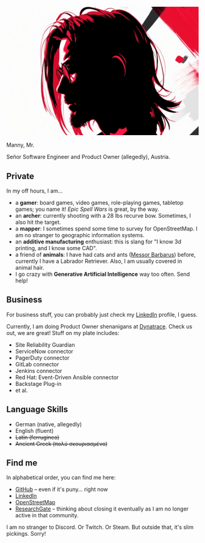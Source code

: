 ![Me](img/profile.jpg)

Manny, Mr.

Señor Software Engineer and Product Owner (allegedly), Austria.

## Private

In my off hours, I am…
- a **gamer**: board games, video games, role-playing games, tabletop games; you name it!
               *Epic Spell Wars* is great, by the way.
- an **archer**: currently shooting with a 28 lbs recurve bow. Sometimes, I also hit the target.
- a **mapper**: I sometimes spend some time to survey for OpenStreetMap.
                I am no stranger to geographic information systems.
- an **additive manufacturing** enthusiast: this is slang for "I know 3d printing, and I know some CAD".
- a friend of **animals**: I have had cats and ants
                           ([Messor Barbarus](https://en.wikipedia.org/wiki/Messor_barbarus)) before, currently I have a
                           Labrador Retriever.
                           Also, I am usually covered in animal hair.
- I go crazy with **Generative Artificial Intelligence** way too often. Send help!

## Business

For business stuff, you can probably just check my [LinkedIn] profile, I guess.

Currently, I am doing Product Owner shenanigans at [Dynatrace].
Check us out, we are great!
Stuff on my plate includes:

- Site Reliability Guardian
- ServiceNow connector
- PagerDuty connector
- GitLab connector
- Jenkins connector
- Red Hat: Event-Driven Ansible connector
- Backstage Plug-in
- et al.

## Language Skills

- German (native, allegedly)
- English (fluent)
- ~~Latin (ferrugineo)~~
- ~~Ancient Greek (πολύ σκουριασμένο)~~

## Find me

In alphabetical order, you can find me here:

- [GitHub] – even if it's puny… right now
- [LinkedIn]
- [OpenStreetMap]
- [ResearchGate] – thinking about closing it eventually as I am no longer active in that community.

I am no stranger to Discord.
Or Twitch.
Or Steam.
But outside that, it's slim pickings. Sorry!

[GitHub]: https://github.com/MrManny
[LinkedIn]: https://www.linkedin.com/in/manuel-w-a54850235/
[OpenStreetMap]: https://www.openstreetmap.org/user/MrManny
[ResearchGate]: https://www.researchgate.net/profile/Manuel-Warum
[Dynatrace]: https://www.dynatrace.com/
